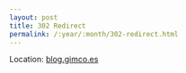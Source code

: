 ```yaml
---
layout: post
title: 302 Redirect
permalink: /:year/:month/302-redirect.html
---
```


Location: [blog.gimco.es](http://blog.gimco.es/)